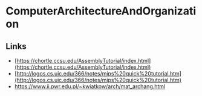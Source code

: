 
# ComputerArchitectureAndOrganization
## Links
 - [https://chortle.ccsu.edu/AssemblyTutorial/index.html](https://chortle.ccsu.edu/AssemblyTutorial/index.html)
 - [http://logos.cs.uic.edu/366/notes/mips%20quick%20tutorial.htm](http://logos.cs.uic.edu/366/notes/mips%20quick%20tutorial.htm)
 - https://www.ii.pwr.edu.pl/~kwiatkow/arch/mat_archang.html
